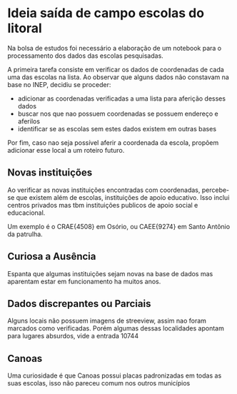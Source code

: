 # Ideia saída de campo escolas do litoral 
Na bolsa de estudos foi necessário a elaboração de um notebook para o processamento dos dados das escolas pesquisadas.

A primeira tarefa consiste em verificar os dados de coordenadas de cada uma das escolas na lista. Ao observar que alguns dados não constavam na base no INEP, decidiu se proceder:
- adicionar as coordenadas verificadas a uma lista para aferição desses dados
- buscar nos que nao possuem coordenadas se possuem endereço e aferilos
- identificar se as escolas sem estes dados existem em outras bases

Por fim, caso nao seja possível aferir a coordenada da escola, propõem adicionar esse local a um roteiro futuro.

## Novas instituições 
Ao verificar as novas instituições encontradas com coordenadas, percebe-se que existem além de escolas, instituições de apoio educativo. Isso inclui centros privados mas tbm instituições publicos de apoio social e educacional. 

Um exemplo é o CRAE{4508}  em Osório, ou CAEE{9274} em Santo Antônio da patrulha.

## Curiosa a Ausência 
Espanta que algumas instituições sejam novas na base de dados mas aparentam estar em funcionamento ha muitos anos.

## Dados discrepantes ou Parciais
Alguns locais não possuem imagens de streeview, assim nao foram marcados como verificadas. Porém algumas dessas localidades apontam para lugares absurdos, vide a entrada 10744

## Canoas
Uma curiosidade é que Canoas possui placas padronizadas em todas as suas escolas, isso não pareceu comum nos outros municípios
